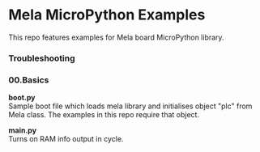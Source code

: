 Mela MicroPython Examples
====================

This repo features examples for Mela board MicroPython library.

### Troubleshooting


### 00.Basics

__boot.py__  
Sample boot file which loads mela library and initialises object "plc" from Mela class. The examples in this repo require that object. 

__main.py__  
Turns on RAM info output in cycle.
